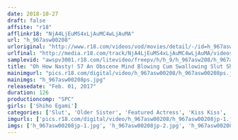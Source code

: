 ```yaml
---
date: 2018-10-27
draft: false
affsite: "r18"
afflinkr18: "NjA4LjEuMS4xLjAuMC4wLjAuMA"
url: "h_967asw00208"
urloriginal: "http://www.r18.com/videos/vod/movies/detail/-/id=h_967asw00208"
urlfinal: "http://media.r18.com/track/NjA4LjEuMS4xLjAuMC4wLjAuMA/videos/vod/movies/detail/-/id=h_967asw00208"
samplevid: "awspv3001.r18.com/litevideo/freepv/h/h_9/h_967asw208/h_967asw208_dmb_w.mp4"
title: "Oh How Nasty! 57 An Obscene Mind Blowing Cum Swallowing Slut Shiho Egami"
mainimgurl: "pics.r18.com/digital/video/h_967asw00208/h_967asw00208ps.jpg"
mainimgs: "h_967asw00208ps.jpg"
releasedate: "Feb. 01, 2017"
duration: 126
productioncomp: "SPC"
girls: ['Shiho Egami']
categories: ['Slut', 'Older Sister', 'Featured Actress', 'Kiss Kiss', 'Blowjob', 'Handjob', 'Cum Swallowing']
imgurls: ['pics.r18.com/digital/video/h_967asw00208/h_967asw00208jp-1.jpg', 'pics.r18.com/digital/video/h_967asw00208/h_967asw00208jp-2.jpg', 'pics.r18.com/digital/video/h_967asw00208/h_967asw00208jp-3.jpg', 'pics.r18.com/digital/video/h_967asw00208/h_967asw00208jp-4.jpg', 'pics.r18.com/digital/video/h_967asw00208/h_967asw00208jp-5.jpg', 'pics.r18.com/digital/video/h_967asw00208/h_967asw00208jp-6.jpg', 'pics.r18.com/digital/video/h_967asw00208/h_967asw00208jp-7.jpg', 'pics.r18.com/digital/video/h_967asw00208/h_967asw00208jp-8.jpg', 'pics.r18.com/digital/video/h_967asw00208/h_967asw00208jp-9.jpg', 'pics.r18.com/digital/video/h_967asw00208/h_967asw00208jp-10.jpg', 'pics.r18.com/digital/video/h_967asw00208/h_967asw00208jp-11.jpg', 'pics.r18.com/digital/video/h_967asw00208/h_967asw00208jp-12.jpg', 'pics.r18.com/digital/video/h_967asw00208/h_967asw00208jp-13.jpg', 'pics.r18.com/digital/video/h_967asw00208/h_967asw00208jp-14.jpg', 'pics.r18.com/digital/video/h_967asw00208/h_967asw00208jp-15.jpg', 'pics.r18.com/digital/video/h_967asw00208/h_967asw00208jp-16.jpg', 'pics.r18.com/digital/video/h_967asw00208/h_967asw00208jp-17.jpg', 'pics.r18.com/digital/video/h_967asw00208/h_967asw00208jp-18.jpg', 'pics.r18.com/digital/video/h_967asw00208/h_967asw00208jp-19.jpg', 'pics.r18.com/digital/video/h_967asw00208/h_967asw00208jp-20.jpg']
imgs: ['h_967asw00208jp-1.jpg', 'h_967asw00208jp-2.jpg', 'h_967asw00208jp-3.jpg', 'h_967asw00208jp-4.jpg', 'h_967asw00208jp-5.jpg', 'h_967asw00208jp-6.jpg', 'h_967asw00208jp-7.jpg', 'h_967asw00208jp-8.jpg', 'h_967asw00208jp-9.jpg', 'h_967asw00208jp-10.jpg', 'h_967asw00208jp-11.jpg', 'h_967asw00208jp-12.jpg', 'h_967asw00208jp-13.jpg', 'h_967asw00208jp-14.jpg', 'h_967asw00208jp-15.jpg', 'h_967asw00208jp-16.jpg', 'h_967asw00208jp-17.jpg', 'h_967asw00208jp-18.jpg', 'h_967asw00208jp-19.jpg', 'h_967asw00208jp-20.jpg']
---
```

